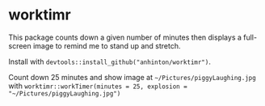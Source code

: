 # worktimr

This package counts down a given number of minutes then displays a
full-screen image to remind me to stand up and stretch.

Install with `devtools::install_github("anhinton/worktimr")`.

Count down 25 minutes and show image at `~/Pictures/piggyLaughing.jpg`
with `worktimr::workTimer(minutes = 25, explosion =
"~/Pictures/piggyLaughing.jpg")`
